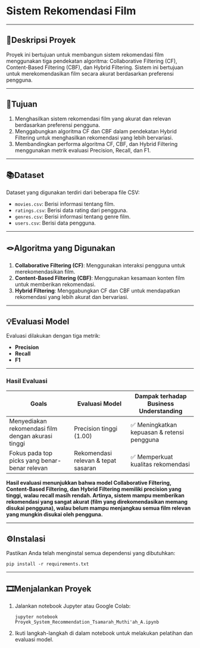 # Sistem Rekomendasi Film
---
## 📌Deskripsi Proyek
Proyek ini bertujuan untuk membangun sistem rekomendasi film menggunakan tiga pendekatan algoritma: Collaborative Filtering (CF), Content-Based Filtering (CBF), dan Hybrid Filtering. Sistem ini bertujuan untuk merekomendasikan film secara akurat berdasarkan preferensi pengguna.

---

## 🎯Tujuan
1. Menghasilkan sistem rekomendasi film yang akurat dan relevan berdasarkan preferensi pengguna.
2. Menggabungkan algoritma CF dan CBF dalam pendekatan Hybrid Filtering untuk menghasilkan rekomendasi yang lebih bervariasi.
3. Membandingkan performa algoritma CF, CBF, dan Hybrid Filtering menggunakan metrik evaluasi Precision, Recall, dan F1.
---
## 📚Dataset
Dataset yang digunakan terdiri dari beberapa file CSV:
- `movies.csv`: Berisi informasi tentang film.
- `ratings.csv`: Berisi data rating dari pengguna.
- `genres.csv`: Berisi informasi tentang genre film.
- `users.csv`: Berisi data pengguna.
---
## 🪢Algoritma yang Digunakan
1. **Collaborative Filtering (CF)**: Menggunakan interaksi pengguna untuk merekomendasikan film.
2. **Content-Based Filtering (CBF)**: Menggunakan kesamaan konten film untuk memberikan rekomendasi.
3. **Hybrid Filtering**: Menggabungkan CF dan CBF untuk mendapatkan rekomendasi yang lebih akurat dan bervariasi.
---
## 💡Evaluasi Model
Evaluasi dilakukan dengan tiga metrik:
- **Precision**
- **Recall**
- **F1**
---
### Hasil Evaluasi
| Goals                                                | Evaluasi Model                         | Dampak terhadap Business Understanding           |
|------------------------------------------------------|----------------------------------------|--------------------------------------------------|
| Menyediakan rekomendasi film dengan akurasi tinggi   | Precision tinggi (1.00)                | ✅ Meningkatkan kepuasan & retensi pengguna       |
| Fokus pada top picks yang benar-benar relevan        | Rekomendasi relevan & tepat sasaran    | ✅ Memperkuat kualitas rekomendasi                |


**Hasil evaluasi menunjukkan bahwa model Collaborative Filtering, Content-Based Filtering, dan Hybrid Filtering memiliki precision yang tinggi, walau recall masih rendah. Artinya, sistem mampu memberikan rekomendasi yang sangat akurat (film yang direkomendasikan memang disukai pengguna), walau belum mampu menjangkau semua film relevan yang mungkin disukai oleh pengguna.**

---
## ⚙️Instalasi
Pastikan Anda telah menginstal semua dependensi yang dibutuhkan:
```
pip install -r requirements.txt
```
---
## 🎞️Menjalankan Proyek
1. Jalankan notebook Jupyter atau Google Colab:
   ```
   jupyter notebook Proyek_System_Recommendation_Tsamarah_Muthi'ah_A.ipynb
   ```
2. Ikuti langkah-langkah di dalam notebook untuk melakukan pelatihan dan evaluasi model.
